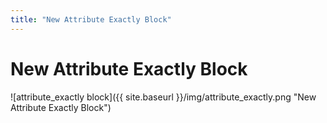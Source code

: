 ```yaml
---
title: "New Attribute Exactly Block"
---
```

# New Attribute Exactly Block
![attribute_exactly block]({{ site.baseurl }}/img/attribute_exactly.png "New Attribute Exactly Block")
